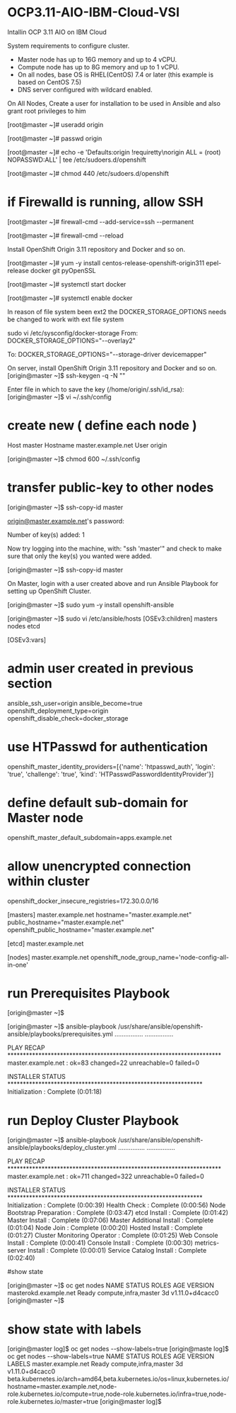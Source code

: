 # OCP3.11-AIO-IBM-Cloud-VSI
Intallin OCP 3.11 AIO on IBM Cloud

System requirements to configure cluster.
* Master node has up to 16G memory and up to 4 vCPU.
* Compute node has up to 8G memory and up to 1 vCPU.
* On all nodes, base OS is RHEL(CentOS) 7.4 or later (this example is based on CentOS 7.5)
* DNS server configured with wildcard enabled.

On All Nodes, Create a user for installation to be used in Ansible and also grant root privileges to him

 [root@master ~]# useradd origin

[root@master ~]# passwd origin

[root@master ~]# echo -e 'Defaults:origin !requiretty\norigin ALL = (root) NOPASSWD:ALL' | tee /etc/sudoers.d/openshift

[root@master ~]# chmod 440 /etc/sudoers.d/openshift

# if Firewalld is running, allow SSH

[root@master ~]# firewall-cmd --add-service=ssh --permanent

[root@master ~]# firewall-cmd --reload 
 
Install OpenShift Origin 3.11 repository and Docker and so on.

[root@master ~]# yum -y install centos-release-openshift-origin311 epel-release docker git pyOpenSSL

[root@master ~]# systemctl start docker

[root@master ~]# systemctl enable docker 

In reason of file system been ext2 the DOCKER_STORAGE_OPTIONS  needs be changed  to work with ext file system  

sudo vi /etc/sysconfig/docker-storage
From:
DOCKER_STORAGE_OPTIONS="--overlay2"

To:
DOCKER_STORAGE_OPTIONS="--storage-driver devicemapper"

On server, install OpenShift Origin 3.11 repository and Docker and so on. 
[origin@master ~]$ ssh-keygen -q -N ""

Enter file in which to save the key (/home/origin/.ssh/id_rsa):
[origin@master ~]$ vi ~/.ssh/config
# create new ( define each node )

Host master
    Hostname master.example.net
    User origin

[origin@master ~]$ chmod 600 ~/.ssh/config
# transfer public-key to other nodes

[origin@master ~]$ ssh-copy-id master

origin@master.example.net's password:


Number of key(s) added: 1

Now try logging into the machine, with:   "ssh 'master'" and check to make sure that only the key(s) you wanted were added.

[origin@master ~]$ ssh-copy-id master


 On Master, login with a user created above and run Ansible Playbook for setting up OpenShift Cluster.

[origin@master ~]$ sudo yum -y install openshift-ansible 

 [origin@master ~]$ sudo vi /etc/ansible/hosts
[OSEv3:children]
masters
nodes
etcd

[OSEv3:vars]
# admin user created in previous section
ansible_ssh_user=origin
ansible_become=true
openshift_deployment_type=origin
openshift_disable_check=docker_storage

# use HTPasswd for authentication
openshift_master_identity_providers=[{'name': 'htpasswd_auth', 'login': 'true', 'challenge': 'true', 'kind': 'HTPasswdPasswordIdentityProvider'}]

# define default sub-domain for Master node
openshift_master_default_subdomain=apps.example.net

# allow unencrypted connection within cluster
openshift_docker_insecure_registries=172.30.0.0/16

[masters]
master.example.net hostname="master.example.net" public_hostname="master.example.net" openshift_public_hostname="master.example.net"

[etcd]
master.example.net

[nodes]
master.example.net openshift_node_group_name='node-config-all-in-one'

# run Prerequisites Playbook
[origin@master ~]$ 

[origin@master ~]$ ansible-playbook /usr/share/ansible/openshift-ansible/playbooks/prerequisites.yml 
................
................

PLAY RECAP *********************************************************************
master.example.net             : ok=83   changed=22   unreachable=0    failed=0



INSTALLER STATUS ***************************************************************
Initialization  : Complete (0:01:18)

# run Deploy Cluster Playbook

[origin@master ~]$ ansible-playbook /usr/share/ansible/openshift-ansible/playbooks/deploy_cluster.yml 
...............
................

PLAY RECAP *********************************************************************
master.example.net            : ok=711  changed=322  unreachable=0    failed=0



INSTALLER STATUS ***************************************************************
Initialization               : Complete (0:00:39)
Health Check                 : Complete (0:00:56)
Node Bootstrap Preparation   : Complete (0:03:47)
etcd Install                 : Complete (0:01:42)
Master Install               : Complete (0:07:06)
Master Additional Install    : Complete (0:01:04)
Node Join                    : Complete (0:00:20)
Hosted Install               : Complete (0:01:27)
Cluster Monitoring Operator  : Complete (0:01:25)
Web Console Install          : Complete (0:00:41)
Console Install              : Complete (0:00:30)
metrics-server Install       : Complete (0:00:01)
Service Catalog Install      : Complete (0:02:40)

#show state

[origin@master ~]$ oc get nodes 
NAME                         STATUS    ROLES                  AGE       VERSION
masterokd.example.net   Ready     compute,infra,master   3d        v1.11.0+d4cacc0
[origin@master ~]$ 


# show state with labels

[origin@master log]$ 
oc get nodes --show-labels=true [origin@maste log]$ oc get nodes --show-labels=true 
NAME                         STATUS    ROLES                  AGE       VERSION           LABELS
master.example.net   Ready     compute,infra,master   3d        v1.11.0+d4cacc0   beta.kubernetes.io/arch=amd64,beta.kubernetes.io/os=linux,kubernetes.io/hostname=master.example.net,node-role.kubernetes.io/compute=true,node-role.kubernetes.io/infra=true,node-role.kubernetes.io/master=true
[origin@master log]$ 


